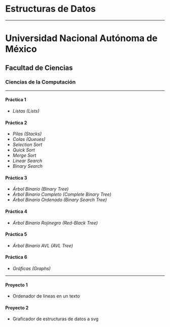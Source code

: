 # Estructuras de Datos
----
# Universidad Nacional Autónoma de México

## Facultad de Ciencias

### Ciencias de la Computación

----

#### Práctica 1
  - *Listas (Lists)*

#### Práctica 2
  - *Pilas (Stacks)*
  - *Colas (Queues)*
  - *Selection Sort*
  - *Quick Sort*
  - *Merge Sort*
  - *Linear Search*
  - *Binary Search*

#### Práctica 3
  - *Árbol Binario (Binary Tree)*
  - *Árbol Binario Completo (Complete Binary Tree)*
  - *Árbol Binario Ordenado (Binary Search Tree)*

#### Práctica 4
  - *Árbol Binario Rojinegro (Red-Black Tree)*

#### Práctica 5
  - *Árbol Binario AVL (AVL Tree)*

#### Práctica 6
  - *Gráficas (Graphs)*

----
#### Proyecto 1
  - Ordenador de lineas en un texto

#### Proyecto 2
  - Graficador de estructuras de datos a svg

